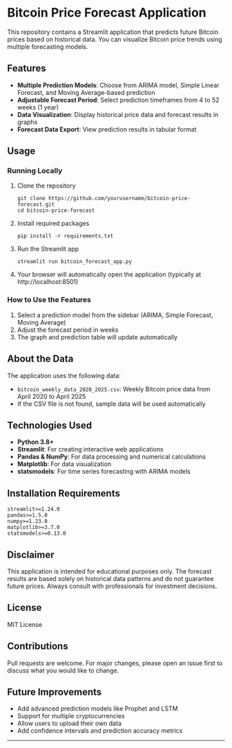 # Bitcoin Price Forecast Application

This repository contains a Streamlit application that predicts future Bitcoin prices based on historical data. You can visualize Bitcoin price trends using multiple forecasting models.

## Features

- **Multiple Prediction Models**: Choose from ARIMA model, Simple Linear Forecast, and Moving Average-based prediction
- **Adjustable Forecast Period**: Select prediction timeframes from 4 to 52 weeks (1 year)
- **Data Visualization**: Display historical price data and forecast results in graphs
- **Forecast Data Export**: View prediction results in tabular format

## Usage

### Running Locally

1. Clone the repository
   ```
   git clone https://github.com/yourusername/bitcoin-price-forecast.git
   cd bitcoin-price-forecast
   ```

2. Install required packages
   ```
   pip install -r requirements.txt
   ```

3. Run the Streamlit app
   ```
   streamlit run bitcoin_forecast_app.py
   ```

4. Your browser will automatically open the application (typically at http://localhost:8501)

### How to Use the Features

1. Select a prediction model from the sidebar (ARIMA, Simple Forecast, Moving Average)
2. Adjust the forecast period in weeks
3. The graph and prediction table will update automatically

## About the Data

The application uses the following data:

- `bitcoin_weekly_data_2020_2025.csv`: Weekly Bitcoin price data from April 2020 to April 2025
- If the CSV file is not found, sample data will be used automatically

## Technologies Used

- **Python 3.8+**
- **Streamlit**: For creating interactive web applications
- **Pandas & NumPy**: For data processing and numerical calculations
- **Matplotlib**: For data visualization
- **statsmodels**: For time series forecasting with ARIMA models

## Installation Requirements

```
streamlit>=1.24.0
pandas>=1.5.0
numpy>=1.23.0
matplotlib>=3.7.0
statsmodels>=0.13.0
```

## Disclaimer

This application is intended for educational purposes only. The forecast results are based solely on historical data patterns and do not guarantee future prices. Always consult with professionals for investment decisions.

## License

MIT License

## Contributions

Pull requests are welcome. For major changes, please open an issue first to discuss what you would like to change.

## Future Improvements

- Add advanced prediction models like Prophet and LSTM
- Support for multiple cryptocurrencies
- Allow users to upload their own data
- Add confidence intervals and prediction accuracy metrics

---
